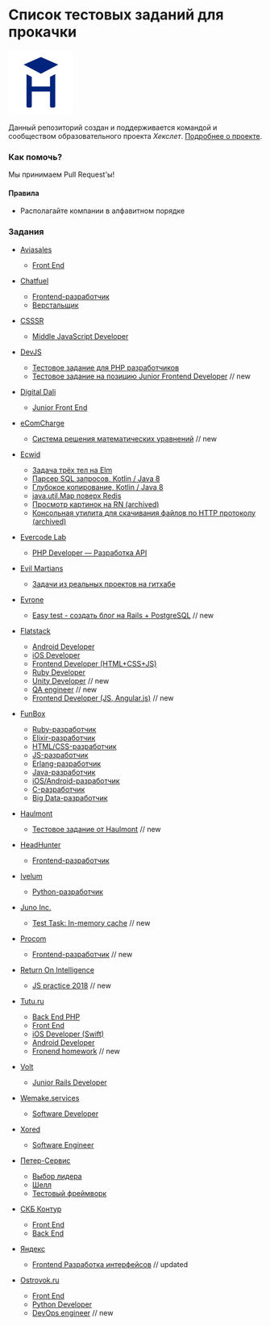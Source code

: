 # Список тестовых заданий для прокачки

![Hexlet Ltd. logo](https://raw.githubusercontent.com/Hexlet/hexletguides.github.io/master/images/hexlet_logo128.png)

Данный репозиторий создан и поддерживается командой и сообществом образовательного проекта _Хекслет_. [Подробнее о проекте](https://ru.hexlet.io/pages/about?utm_source=github&utm_medium=link&utm_campaign=ru-test-assignments).

### Как помочь?

Мы принимаем Pull Request'ы!

#### Правила

* Располагайте компании в алфавитном порядке

### Задания
* [Aviasales](https://aviasales.ru)
  * [Front End](https://github.com/KosyanMedia/test-tasks/tree/master/aviasales)

* [Chatfuel](https://chatfuel.com/)
  * [Frontend-разработчик](https://paper.dropbox.com/doc/Frontend-Engineer-GFOYvLYpCLWUJe59Ydfmw)
  * [Верстальщик](https://paper.dropbox.com/doc/fljyQo7ig1gZRevGejqEX)

* [CSSSR](https://csssr.ru)
  * [Middle JavaScript Developer](https://csssr.ru/jobs/middle-js-developer)

* [DevJS](http://devjs.ru/)
  * [Тестовое задание для PHP разработчиков](https://github.com/devjsru/php_test)
  * [Тестовое задание на позицию Junior Frontend Developer](https://github.com/devjsru/react_test) // new

* [Digital Dali](http://digitaldali.pro/)  
  * [Junior Front End](https://docs.google.com/document/d/1UL4FJrtzHamyOavu-VN9fH7Y05lkbmH5abtC2nnx2QY/edit)

* [eComCharge](https://ecomcharge.com/)
  * [Система решения математических уравнений](https://gist.github.com/shiroginne/2cd4ade25d7c81f28798) // new

* [Ecwid](https://www.ecwid.com/)
  * [Задача трёх тел на Elm](https://github.com/Ecwid/new-job/blob/master/Elm-3body-problem)
  * [Парсер SQL запросов, Kotlin / Java 8](https://github.com/Ecwid/new-job/blob/master/SQL-parser.md)
  * [Глубокое копирование, Kotlin / Java 8](https://github.com/Ecwid/new-job/blob/master/Deep-clone.md)
  * [java.util.Map поверх Redis](https://github.com/Ecwid/new-job/blob/master/Redis-and-collections.md)
  * [Просмотр картинок на RN (archived)](https://github.com/Ecwid/new-job/blob/b104fb636deb3f113657a404285edfa3b9fe4e1c/React-Native-Gallery.md)
  * [Консольная утилита для скачивания файлов по HTTP протоколу (archived)](https://github.com/Ecwid/new-job/blob/f4c62fb8b5e479b6e9c81c3ea4c57ad338ccbe75/Console-downloader.md)

* [Evercode Lab](https://evercodelab.com/)
  * [PHP Developer — Разработка API](https://github.com/EvercodeLab/php-test-assignment)

* [Evil Martians](https://evilmartians.com/)
  * [Задачи из реальных проектов на гитхабе](http://cultofmartians.com/)

* [Evrone](https://evrone.com/)
  * [Easy test - создать блог на Rails + PostgreSQL](https://github.com/evrone/easy_test) // new

* [Flatstack](http://www.flatstack.com)
  * [Android Developer](https://github.com/fs/test-tasks/tree/master/android)
  * [iOS Developer](https://github.com/fs/test-tasks/tree/master/ios)
  * [Frontend Developer (HTML+CSS+JS)](https://github.com/fs/test-tasks/tree/master/front-end)
  * [Ruby Developer](https://github.com/fs/test-tasks/tree/master/ruby)
  * [Unity Developer](https://github.com/fs/test-tasks/tree/master/unity) // new
  * [QA engineer](https://github.com/fs/test-tasks/tree/master/qa) // new
  * [Frontend Developer (JS, Angular.js)](https://github.com/fs/test-tasks/tree/master/js) // new

* [FunBox](http://funbox.ru/)
  * [Ruby-разработчик](https://dl.fun-box.ru/qt-ruby.pdf)
  * [Elixir-разработчик](https://dl.fun-box.ru/qt-elixir.pdf)
  * [HTML/CSS-разработчик](https://dl.fun-box.ru/qt-htmlcss.zip)
  * [JS-разработчик](https://dl.fun-box.ru/qt-js.pdf)
  * [Erlang-разработчик](https://dl.fun-box.ru/qt-erlang.pdf)
  * [Java-разработчик](https://dl.fun-box.ru/qt-java.pdf)
  * [iOS/Android-разработчик](https://dl.fun-box.ru/qt-mobile.pdf)
  * [C-разработчик](https://dl.fun-box.ru/qt-c.pdf)
  * [Big Data-разработчик](https://dl.fun-box.ru/qt-bigdata.pdf)

* [Haulmont](https://www.haulmont.com/front)
  * [Тестовое задание от Haulmont](https://github.com/nikolaychernov/StudentDatabase) // new

* [HeadHunter](https://hh.ru/)
  * [Frontend-разработчик](https://github.com/hhru/frontend-test)

* [Ivelum](https://ivelum.com/)
  * [Python-разработчик](https://github.com/ivelum/job/blob/master/code_challenges/python.md)

* [Juno Inc.](https://gojuno.com/)
  * [Test Task: In-memory cache](https://github.com/gojuno/test_tasks) // new

* [Procom](http://csoprocom.com.ua/)
  * [Frontend-разработчик](http://csoprocom.com.ua/info/frontend1.pdf) // new

* [Return On Intelligence](http://www.returnonintelligence.ru/)
  * [JS practice 2018](http://www.returnonintelligence.ru/students/practice/tasks2018/) // new

* [Tutu.ru](https://www.Tutu.ru/)
  * [Back End PHP](https://github.com/tutu-ru/php-interview)
  * [Front End](https://github.com/tutu-ru/frontend-javascript-test)
  * [iOS Developer (Swift)](https://github.com/tutu-ru/hire_ios-test)
  * [Android Developer](https://github.com/tutu-ru/hire_android_test)
  * [Fronend homework](https://github.com/tutu-ru/fe-homework) // new

* [Volt](http://www.wearevolt.com/)
  * [Junior Rails Developer](https://drive.google.com/file/d/0B9gbscdfWqaqMnZPb2NOZjREQ3M)
  
* [Wemake.services](https://wemake.services)
  * [Software Developer](https://wemake.services/meta/rsdp/job-application/)

* [Xored](http://ru.xored.com/)
  * [Software Engineer](https://docs.xored.com/pages/viewpage.action?pageId=26378756)

* [Петер-Сервис](http://billing.ru)
  * [Выбор лидера](https://github.com/peterservice-rnd/new-job/blob/master/leader.md)
  * [Шелл](https://github.com/peterservice-rnd/new-job/blob/master/shell.md)
  * [Тестовый фреймворк](https://github.com/peterservice-rnd/new-job/blob/master/test-framework.md)

* [СКБ Контур](https://kontur.ru/)
  * [Front End](https://kontur.ru/education/programs/intern/frontend)
  * [Back End](https://kontur.ru/education/programs/intern/backend)

* [Яндекс](https://yandex.ru)
  * [Frontend Разработка интерфейсов](https://academy.yandex.ru/events/frontend/) // updated

* [Ostrovok.ru](https://ostrovok.ru)
  * [Front End](https://github.com/ostrovok-team/code-challenge/tree/master/js)
  * [Python Developer](https://github.com/ostrovok-team/code-challenge/tree/master/python)
  * [DevOps engineer](https://github.com/ostrovok-team/code-challenge/tree/master/devops) // new

